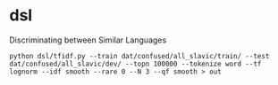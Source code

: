 # dsl
 Discriminating between Similar Languages

    python dsl/tfidf.py --train dat/confused/all_slavic/train/ --test dat/confused/all_slavic/dev/ --topn 100000 --tokenize word --tf lognorm --idf smooth --rare 0 --N 3 --qf smooth > out

